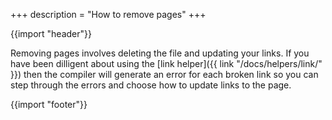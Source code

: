 +++
description = "How to remove pages"
+++

{{import "header"}}

Removing pages involves deleting the file and updating your links. If you have been dilligent about using the [link helper]({{ link "/docs/helpers/link/" }}) then the compiler will generate an error for each broken link so you can step through the errors and choose how to update links to the page.

{{import "footer"}}
